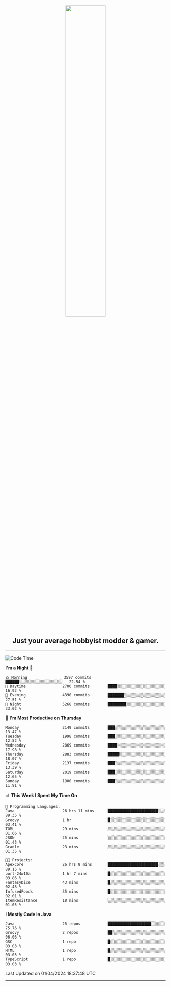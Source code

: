 <div align="center">
  <a href="https://apexmodder.xyz/"><img width="50%" height="50%" src="https://i.imgur.com/pc4HkGz.png"></a>
</div>
<h2 align="center">Just your average hobbyist modder & gamer.</h2>

---

<!--START_SECTION:waka-->
![Code Time](http://img.shields.io/badge/Code%20Time-977%20hrs%2030%20mins-blue)

**I'm a Night 🦉** 

```text
🌞 Morning                3597 commits        ██████░░░░░░░░░░░░░░░░░░░   22.54 % 
🌆 Daytime                2700 commits        ████░░░░░░░░░░░░░░░░░░░░░   16.92 % 
🌃 Evening                4390 commits        ███████░░░░░░░░░░░░░░░░░░   27.51 % 
🌙 Night                  5268 commits        ████████░░░░░░░░░░░░░░░░░   33.02 % 
```
📅 **I'm Most Productive on Thursday** 

```text
Monday                   2149 commits        ███░░░░░░░░░░░░░░░░░░░░░░   13.47 % 
Tuesday                  1998 commits        ███░░░░░░░░░░░░░░░░░░░░░░   12.52 % 
Wednesday                2869 commits        ████░░░░░░░░░░░░░░░░░░░░░   17.98 % 
Thursday                 2883 commits        █████░░░░░░░░░░░░░░░░░░░░   18.07 % 
Friday                   2137 commits        ███░░░░░░░░░░░░░░░░░░░░░░   13.39 % 
Saturday                 2019 commits        ███░░░░░░░░░░░░░░░░░░░░░░   12.65 % 
Sunday                   1900 commits        ███░░░░░░░░░░░░░░░░░░░░░░   11.91 % 
```


📊 **This Week I Spent My Time On** 

```text
💬 Programming Languages: 
Java                     26 hrs 11 mins      ██████████████████████░░░   89.35 % 
Groovy                   1 hr                █░░░░░░░░░░░░░░░░░░░░░░░░   03.41 % 
TOML                     29 mins             ░░░░░░░░░░░░░░░░░░░░░░░░░   01.66 % 
JSON                     25 mins             ░░░░░░░░░░░░░░░░░░░░░░░░░   01.43 % 
Gradle                   23 mins             ░░░░░░░░░░░░░░░░░░░░░░░░░   01.35 % 

🐱‍💻 Projects: 
ApexCore                 26 hrs 8 mins       ██████████████████████░░░   89.15 % 
port-24w10a              1 hr 7 mins         █░░░░░░░░░░░░░░░░░░░░░░░░   03.86 % 
FantasyDice              43 mins             █░░░░░░░░░░░░░░░░░░░░░░░░   02.48 % 
InfusedFoods             35 mins             █░░░░░░░░░░░░░░░░░░░░░░░░   02.01 % 
ItemResistance           18 mins             ░░░░░░░░░░░░░░░░░░░░░░░░░   01.05 % 
```

**I Mostly Code in Java** 

```text
Java                     25 repos            ███████████████████░░░░░░   75.76 % 
Groovy                   2 repos             ██░░░░░░░░░░░░░░░░░░░░░░░   06.06 % 
GSC                      1 repo              █░░░░░░░░░░░░░░░░░░░░░░░░   03.03 % 
HTML                     1 repo              █░░░░░░░░░░░░░░░░░░░░░░░░   03.03 % 
TypeScript               1 repo              █░░░░░░░░░░░░░░░░░░░░░░░░   03.03 % 
```




 Last Updated on 01/04/2024 18:37:48 UTC
<!--END_SECTION:waka-->

---
